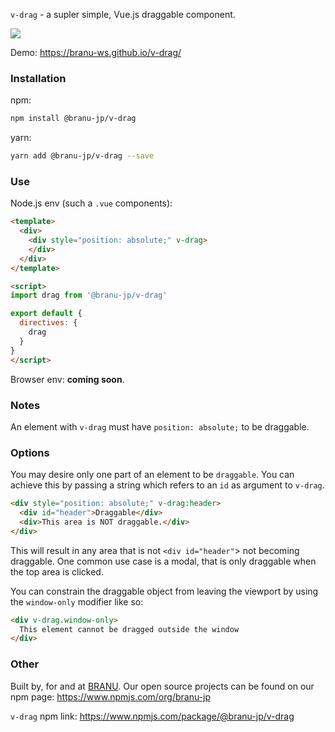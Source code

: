 `v-drag` - a supler simple, Vue.js draggable component.

![](http://g.recordit.co/bMTaLKJUvp.gif)

Demo: https://branu-ws.github.io/v-drag/

### Installation

npm:
```bash
npm install @branu-jp/v-drag
```

yarn:
```bash
yarn add @branu-jp/v-drag --save
```

### Use

Node.js env (such a `.vue` components):

```html
<template>
  <div>
    <div style="position: absolute;" v-drag>
    </div>
  </div>
</template>

<script>
import drag from '@branu-jp/v-drag'

export default {
  directives: {
    drag
  }
}
</script>
```

Browser env: __coming soon__.


### Notes

An element with `v-drag` must have `position: absolute;` to be draggable.

### Options

You may desire only one part of an element to be `draggable`. You can achieve this by passing a string which refers to an `id` as argument to `v-drag`.

```html
<div style="position: absolute;" v-drag:header>
  <div id="header">Draggable</div>
  <div>This area is NOT draggable.</div>
</div>
```

This will result in any area that is not `<div id="header"`> not becoming draggable. One common use case is a modal, that is only draggable when the top area is clicked.

You can constrain the draggable object from leaving the viewport by using the `window-only` modifier like so:

```html
<div v-drag.window-only>
  This element cannot be dragged outside the window
</div>
```

### Other

Built by, for and at [BRANU](http://branu.jp/). Our open source projects can be found on our npm page: https://www.npmjs.com/org/branu-jp

`v-drag` npm link: https://www.npmjs.com/package/@branu-jp/v-drag
